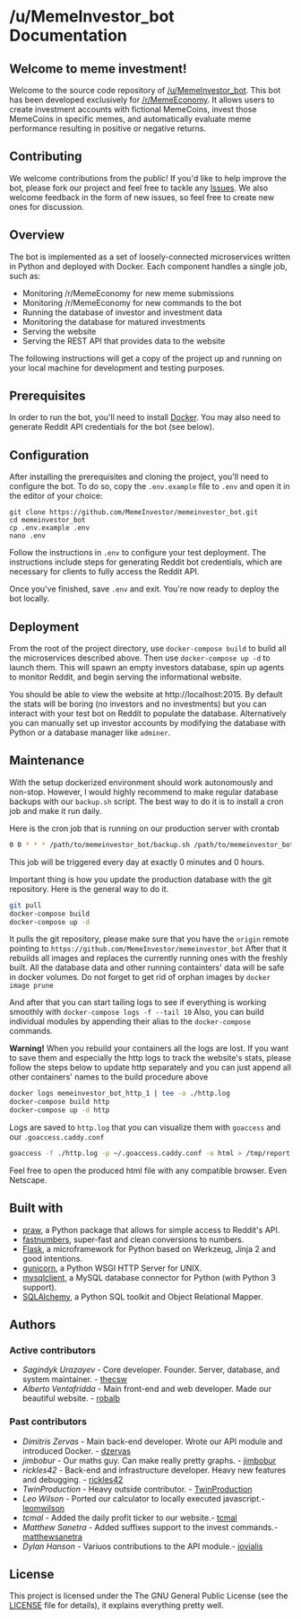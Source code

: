 # /u/MemeInvestor_bot Documentation

## Welcome to meme investment!

Welcome to the source code repository of [/u/MemeInvestor_bot](https://www.reddit.com/user/MemeInvestor_bot). 
This bot has been developed exclusively for [/r/MemeEconomy](https://reddit.com/r/MemeEconomy/). It allows users
to create investment accounts with fictional MemeCoins, invest those MemeCoins in specific memes, and automatically
evaluate meme performance resulting in positive or negative returns.

## Contributing

We welcome contributions from the public! If you'd like to help improve the bot, please fork
our project and feel free to tackle any [Issues](https://github.com/MemeInvestor/memeinvestor_bot/issues).
We also welcome feedback in the form of new issues, so feel free to create new ones for discussion.

## Overview

The bot is implemented as a set of loosely-connected microservices written in Python and
deployed with Docker. Each component handles a single job, such as:

- Monitoring /r/MemeEconomy for new meme submissions
- Monitoring /r/MemeEconomy for new commands to the bot
- Running the database of investor and investment data
- Monitoring the database for matured investments
- Serving the website
- Serving the REST API that provides data to the website

The following instructions will get a copy of the project up and running on your local
machine for development and testing purposes.

## Prerequisites

In order to run the bot, you'll need to install [Docker](https://www.docker.com/community-edition).
You may also need to generate Reddit API credentials for the bot (see below).

## Configuration

After installing the prerequisites and cloning the project, you'll need to configure
the bot. To do so, copy the `.env.example` file to `.env` and open it in the editor
of your choice:

```
git clone https://github.com/MemeInvestor/memeinvestor_bot.git
cd memeinvestor_bot
cp .env.example .env
nano .env
```

Follow the instructions in `.env` to configure your test deployment. The instructions
include steps for generating Reddit bot credentials, which are necessary for clients
to fully access the Reddit API.

Once you've finished, save `.env` and exit. You're now ready to deploy the bot locally.

## Deployment

From the root of the project directory, use `docker-compose build` to build all the
microservices described above. Then use `docker-compose up -d` to launch them. This
will spawn an empty investors database, spin up agents to monitor Reddit, and begin
serving the informational website.

You should be able to view the website at http://localhost:2015. By default the stats will be
boring (no investors and no investments) but you can interact with your test bot on Reddit to
populate the database. Alternatively you can manually set up investor accounts by modifying the
database with Python or a database manager like `adminer`.

## Maintenance

With the setup dockerized environment should work autonomously and non-stop. However, I would highly
recommend to make regular database backups with our `backup.sh` script. The best way to do it is to
install a cron job and make it run daily.

Here is the cron job that is running on our production server with crontab

``` bash
0 0 * * * /path/to/memeinvestor_bot/backup.sh /path/to/memeinvestor_bot/backups
```

This job will be triggered every day at exactly 0 minutes and 0 hours.

Important thing is how you update the production database with the git repository. Here is the general way
to do it.

``` bash
git pull
docker-compose build
docker-compose up -d
```

It pulls the git repository, please make sure that you have the `origin` remote pointing to `https://github.com/MemeInvestor/memeinvestor_bot`
After that it rebuilds all images and replaces the currently running ones with the freshly built. All the database
data and other running containters' data will be safe in docker volumes. Do not forget to get rid of orphan images by `docker image prune`

And after that you can start tailing logs to see if everything is working smoothly with `docker-compose logs -f --tail 10`
Also, you can build individual modules by appending their alias to the `docker-compose` commands.

**Warning!** When you rebuild your containers all the logs are lost. If you want to save them and especially the http logs to track the
website's stats, please follow the steps below to update http separately and you can just append all other containers' names to the
build procedure above

``` bash
docker logs memeinvestor_bot_http_1 | tee -a ./http.log
docker-compose build http
docker-compose up -d http
```

Logs are saved to `http.log` that you can visualize them with `goaccess` and our `.goaccess.caddy.conf`

``` bash
goaccess -f ./http.log -p ~/.goaccess.caddy.conf -o html > /tmp/report.html
```

Feel free to open the produced html file with any compatible browser. Even Netscape.

## Built with

 - [praw](https://github.com/praw-dev/praw), a Python package that allows for simple access to Reddit's API.
 - [fastnumbers](https://pypi.org/project/fastnumbers/), super-fast and clean conversions to numbers.
 - [Flask](http://flask.pocoo.org/), a microframework for Python based on Werkzeug, Jinja 2 and good intentions.
 - [gunicorn](http://gunicorn.org/), a Python WSGI HTTP Server for UNIX.
 - [mysqlclient](https://github.com/PyMySQL/mysqlclient-python), a MySQL database connector for Python (with Python 3 support).
 - [SQLAlchemy](http://www.sqlalchemy.org/), a Python SQL toolkit and Object Relational Mapper. 

## Authors

### Active contributors

 - *Sagindyk Urazayev* - Core developer. Founder. Server, database, and system maintainer. - [thecsw](https://github.com/thecsw)
 - *Alberto Ventafridda* - Main front-end and web developer. Made our beautiful website. - [robalb](https://github.com/robalb)

### Past contributors

 - *Dimitris Zervas* - Main back-end developer. Wrote our API module and introduced Docker. - [dzervas](https://github.com/dzervas)
 - *jimbobur* - Our maths guy. Can make really pretty graphs. - [jimbobur](https://github.com/jimbobur)
 - *rickles42* - Back-end and infrastructure developer. Heavy new features and debugging. - [rickles42](https://github.com/rickles42)
 - *TwinProduction* - Heavy outside contributor. - [TwinProduction](https://github.com/TwinProduction)
 - *Leo Wilson* - Ported our calculator to locally executed javascript.- [leomwilson](https://github.com/leomwilson)
 - *tcmal* - Added the daily profit ticker to our website.- [tcmal](https://github.com/tcmal)
 - *Matthew Sanetra* - Added suffixes support to the invest commands.- [matthewsanetra](https://github.com/matthewsanetra)
 - *Dylan Hanson* - Variuos contributions to the API module.- [jovialis](https://github.com/jovialis)

## License

This project is licensed under the The GNU General Public License (see the
[LICENSE](./LICENSE) file for details), it explains everything pretty well.
